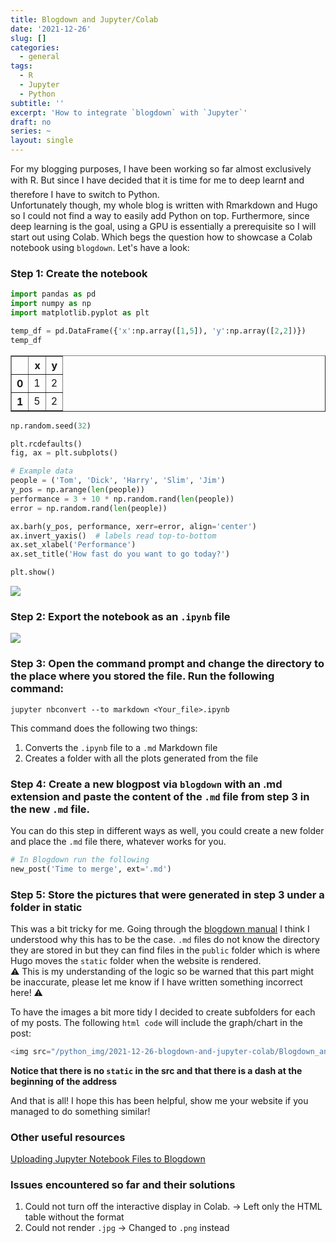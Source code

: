 ```yaml
---
title: Blogdown and Jupyter/Colab
date: '2021-12-26'
slug: []
categories:
  - general
tags:
  - R
  - Jupyter
  - Python
subtitle: ''
excerpt: 'How to integrate `blogdown` with `Jupyter`'
draft: no
series: ~
layout: single
---
```


For my blogging purposes, I have been working so far almost exclusively with R. But since I have decided that it is time for me to deep learn❗ and therefore I have to switch to Python.  
Unfortunately though, my whole blog is written with Rmarkdown and Hugo so I could not find a way to easily add Python on top. Furthermore, since deep learning is the goal, using a GPU is essentially a prerequisite so I will start out using Colab. Which begs the question how to showcase a Colab notebook using `blogdown`. Let's have a look:

### Step 1: Create the notebook


```python
import pandas as pd
import numpy as np
import matplotlib.pyplot as plt
```


```python
temp_df = pd.DataFrame({'x':np.array([1,5]), 'y':np.array([2,2])})
temp_df
```





<table border="1" class="dataframe">
  <thead>
    <tr style="text-align: right;">
      <th></th>
      <th>x</th>
      <th>y</th>
    </tr>
  </thead>
  <tbody>
    <tr>
      <th>0</th>
      <td>1</td>
      <td>2</td>
    </tr>
    <tr>
      <th>1</th>
      <td>5</td>
      <td>2</td>
    </tr>
  </tbody>
</table>






```python
np.random.seed(32)

plt.rcdefaults()
fig, ax = plt.subplots()

# Example data
people = ('Tom', 'Dick', 'Harry', 'Slim', 'Jim')
y_pos = np.arange(len(people))
performance = 3 + 10 * np.random.rand(len(people))
error = np.random.rand(len(people))

ax.barh(y_pos, performance, xerr=error, align='center')
ax.invert_yaxis()  # labels read top-to-bottom
ax.set_xlabel('Performance')
ax.set_title('How fast do you want to go today?')

plt.show()
```


<img src="/python_img/2021-12-26-blogdown-and-jupyter-colab/Blogdown_and_Jupyter_Colab_4_0.png" />


### Step 2: Export the notebook as an `.ipynb` file

<img src="/python_img/2021-12-26-blogdown-and-jupyter-colab/download.png" />


### Step 3: Open the command prompt and change the directory to the place where you stored the file. Run the following command:
`jupyter nbconvert --to markdown <Your_file>.ipynb`

This command does the following two things:  
1. Converts the `.ipynb` file to a `.md` Markdown file
2. Creates a folder with all the plots generated from the file

### Step 4: Create a new blogpost via `blogdown` with an .md extension and paste the content of the `.md` file from step 3 in the new `.md` file.
You can do this step in different ways as well, you could create a new folder and place the `.md` file there, whatever works for you.


```python
# In Blogdown run the following
new_post('Time to merge', ext='.md')
```

### Step 5: Store the pictures that were generated in step 3 under a folder in static 
This was a bit tricky for me. Going through the [blogdown manual](https://bookdown.org/yihui/blogdown/static-files.html) I think I understood why this has to be the case. `.md` files do not know the directory they are stored in but they can find files in the `public` folder which is where Hugo moves the `static` folder when the website is rendered.  
⚠ This is my understanding of the logic so be warned that this part might be inaccurate, please let me know if I have written something incorrect here! ⚠

To have the images a bit more tidy I decided to create subfolders for each of my posts. The following `html code` will include the graph/chart in the post:

```python
<img src="/python_img/2021-12-26-blogdown-and-jupyter-colab/Blogdown_and_Jupyter_Colab_4_0.png" />
```

**Notice that there is no `static` in the src and that there is a dash at the beginning of the address**

And that is all! I hope this has been helpful, show me your website if you managed to do something similar! 

### Other useful resources

<a href="https://www.timlrx.com/blog/uploading-jupyter-notebook-files-to-blogdown"> Uploading Jupyter Notebook Files to Blogdown </a>

### Issues encountered so far and their solutions 

1. Could not turn off the interactive display in Colab. → Left only the HTML table without the format
2. Could not render `.jpg` → Changed to `.png` instead
 